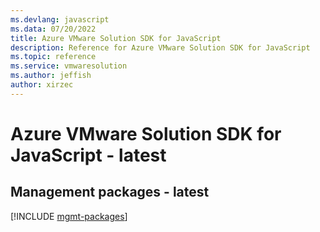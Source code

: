 ```yaml
---
ms.devlang: javascript
ms.data: 07/20/2022
title: Azure VMware Solution SDK for JavaScript
description: Reference for Azure VMware Solution SDK for JavaScript
ms.topic: reference
ms.service: vmwaresolution
ms.author: jeffish
author: xirzec
---
```

# Azure VMware Solution SDK for JavaScript - latest

## Management packages - latest
[!INCLUDE [mgmt-packages](vmware-solution-mgmt-index.md)]
